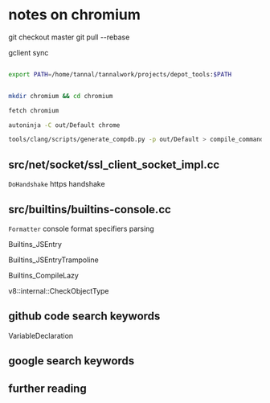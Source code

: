 # notes on chromium

git checkout master
git pull --rebase

gclient sync

```bash

export PATH=/home/tannal/tannalwork/projects/depot_tools:$PATH


mkdir chromium && cd chromium

fetch chromium

autoninja -C out/Default chrome

tools/clang/scripts/generate_compdb.py -p out/Default > compile_commands.json

```

## src/net/socket/ssl_client_socket_impl.cc 

`DoHandshake` https handshake


## src/builtins/builtins-console.cc

`Formatter` console format specifiers parsing


Builtins_JSEntry

Builtins_JSEntryTrampoline

Builtins_CompileLazy

v8::internal::CheckObjectType



## github code search keywords

VariableDeclaration

## google search keywords


## further reading

